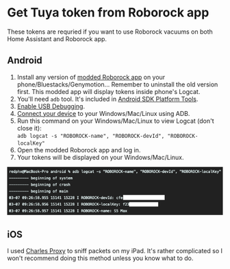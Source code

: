 # Get Tuya token from Roborock app

These tokens are requried if you want to use Roborock vacuums on both Home Assistant and Roborock app.


## Android
1. Install any version of [modded Roborock app](android/) on your phone/Bluestacks/Genymotion... Remember to uninstall the old version first. This modded app will display tokens inside phone's Logcat.
2. You'll need `adb` tool. It's included in [Android SDK Platform Tools](https://developer.android.com/studio/releases/platform-tools).
3. [Enable USB Debugging](https://developer.android.com/studio/command-line/adb#Enabling).
4. [Connect your device](https://developer.android.com/studio/command-line/adb#connect-to-a-device-over-wi-fi-android-11+) to your Windows/Mac/Linux using ADB.
5. Run this command on your Windows/Mac/Linux to view Logcat (don't close it):  
  `adb logcat -s "ROBOROCK-name", "ROBOROCK-devId", "ROBOROCK-localKey"` 
7. Open the modded Roborock app and log in.
8. Your tokens will be displayed on your Windows/Mac/Linux.

![](images/adb-token.png)

## iOS
I used [Charles Proxy](https://www.charlesproxy.com/) to sniff packets on my iPad. It's rather complicated so I won't recommend doing this method unless you know what to do.
